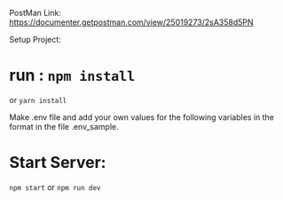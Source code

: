 PostMan Link:
https://documenter.getpostman.com/view/25019273/2sA358d5PN

Setup Project:
# run : ```npm install```
 or ```yarn install```

Make .env file and add  your own values for the following variables in the format in the file .env_sample.

# Start Server:
```npm start```
        or
```npm run dev```   



